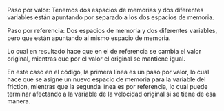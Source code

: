 Paso por valor: Tenemos dos espacios de memorias y dos diferentes variables están apuntando por separado a los dos espacios de memoria.

Paso por referencia: Dos espacios de memoria y dos diferentes variables, pero que están apuntando al mismo espacio de memoria.

Lo cual en resultado hace que en el de referencia se cambia el valor original, mientras que por el valor el original se mantiene igual.

En este caso en el código, la primera línea es un paso por valor, lo cual hace que se asigne un nuevo espacio de memoria para la variable del friction, mientras que la segunda línea es por referencia, lo cual puede terminar afectando a la variable de la velocidad original si se tiene de esa manera.
